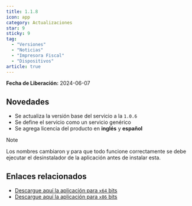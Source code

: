 ```yaml
---
title: 1.1.8
icon: app
category: Actualizaciones
star: 9
sticky: 9
tag:
  - "Versiones"
  - "Noticias"
  - "Impresora Fiscal"
  - "Dispositivos"
article: true
---
```


**Fecha de Liberación:** 2024-06-07

## Novedades

- Se actualiza la versión base del servicio a la `1.0.6`
- Se define el servicio como un servicio genérico
- Se agrega licencia del producto en **inglés** y **español**

> [!NOTE]
> Los nombres cambiaron y para que todo funcione correctamente se debe ejecutar el desinstalador de la aplicación antes de instalar esta.

## Enlaces relacionados

- [Descargue aquí la aplicación para `x64` bits](https://ams3.digitaloceanspaces.com/erpya/public/downloads/ERP-App-Service-1.1.8-win-x64.exe)
- [Descargue aquí la aplicación para `x86` bits](https://ams3.digitaloceanspaces.com/erpya/public/downloads/ERP-App-Service-1.1.8-win-x86.exe)
